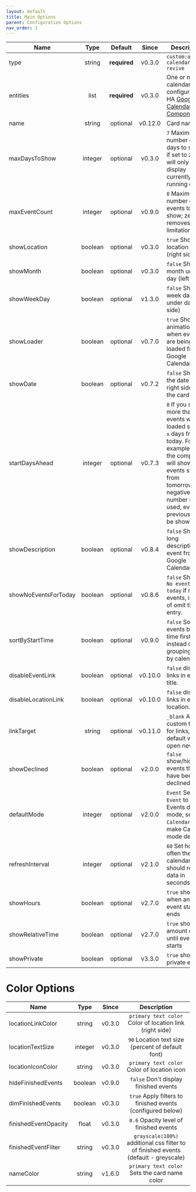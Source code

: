 ```yaml
---
layout: default
title: Main Options
parent: Configuration Options
nav_order: 1
---
```


| Name                 |  Type   |   Default    |  Since  | Description                                                                                                                                              |
| -------------------- | :-----: | :----------: | :-----: | -------------------------------------------------------------------------------------------------------------------------------------------------------- |
| type                 | string  | **required** | v0.3.0  | `custom:atomic-calendar-revive`                                                                                                                          |
| entities             |  list   | **required** | v0.3.0  | One or more calendars, configured in HA [Google Calendar Component][googlecalcomp]                                                                       |
| name                 | string  |   optional   | v0.12.0 | Card name.                                                                                                                                               |
| maxDaysToShow        | integer |   optional   | v0.3.0  | `7` Maximum number of days to show; if set to zero will only display currently running events                                                            |
| maxEventCount        | integer |   optional   | v0.9.0  | `0` Maximum number of events to show; zero removes any limitation                                                                                        |
| showLocation         | boolean |   optional   | v0.3.0  | `true` Show location link (right side)                                                                                                                   |
| showMonth            | boolean |   optional   | v0.3.0  | `false` Show month under day (left side)                                                                                                                 |
| showWeekDay          | boolean |   optional   | v1.3.0  | `false` Show week day under day (left side)                                                                                                              |
| showLoader           | boolean |   optional   | v0.7.0  | `true` Show animation, when events are being loaded from Google Calendar.                                                                                |
| showDate             | boolean |   optional   | v0.7.2  | `false` Show the date on the right side of the card name                                                                                                 |
| startDaysAhead       | integer |   optional   | v0.7.3  | `0` If you set more than 0, events will be loaded starting `x` days from today. For example `1` - the component will show events starting from tomorrow, if a negative number is used, events previous will be shown. |
| showDescription      | boolean |   optional   | v0.8.4  | `false` Shows long description of event from Google Calendar.                                                                                            |
| showNoEventsForToday | boolean |   optional   | v0.8.6  | `false` Shows `No events for today` if no events, instead of omit the entry.                                                                             |
| sortByStartTime      | boolean |   optional   | v0.9.0  | `false` Sort events by start time first instead of grouping them by calendar.                                                                            |
| disableEventLink     | boolean |   optional   | v0.10.0 | `false` disables links in event title.                                                                                                                   |
| disableLocationLink  | boolean |   optional   | v0.10.0 | `false` disables links in event location.                                                                                                                |
| linkTarget           | string  |   optional   | v0.11.0 | `_blank` Allows custom target for links, default will open new tab.                                                                                      |
| showDeclined         | boolean |   optional   | v2.0.0  | `false` show/hide events that have been declined                                                                                                         |
| defaultMode          | integer |   optional   | v2.0.0  | `Event` Set `Event` to make Events default mode, set `Calendar` to make Calendar mode default                                                            |
| refreshInterval      | integer |   optional   | v2.1.0  | `60` Set how often the calendar should refresh data in seconds                                                                                           |
| showHours            | boolean |   optional   | v2.7.0  | `true` shows when and event starts / ends |
| showRelativeTime     | boolean | optional | v2.7.0 | `true` shows amount of time until event starts |
| showPrivate          | boolean | optional | v3.3.0 | `true` show private events |

# Color Options

| Name                 |  Type   | Since  |                                     Description                                     |
| -------------------- | :-----: | :----: | :---------------------------------------------------------------------------------: |
| locationLinkColor    | string  | v0.3.0 |              `primary text color` Color of location link (right side)               |
| locationTextSize     | integer | v0.3.0 |                  `90` Location text size (percent of default font)                  |
| locationIconColor    | string  | v0.3.0 |                     `primary text color` Color of location icon                     |
| hideFinishedEvents   | boolean | v0.9.0 |                        `false` Don't display finished events                        |
| dimFinishedEvents    | boolean | v0.3.0 |             `true` Apply filters to finished events (configured below)              |
| finishedEventOpacity |  float  | v0.3.0 |                       `0.6` Opacity level of finished events                        |
| finishedEventFilter  | string  | v0.3.0 | `grayscale(100%)` additional css filter to of finished events (default - greyscale) |
| nameColor            | string  | v1.6.0 |                    `primary text color` Sets the card name color                    |

[googlecalcomp]: https://www.home-assistant.io/components/calendar.google/

